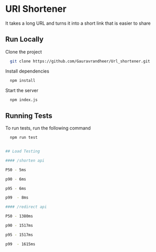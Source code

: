 
# URl Shortener

 It takes a long URL and turns it into a short link that is easier to share
 

## Run Locally

Clone the project

```bash
  git clone https://github.com/Gauravrandheer/Url_shortener.git
```

Install dependencies

```bash
  npm install
```
Start the server

```bash
  npm index.js
```

## Running Tests

To run tests, run the following command

```bash
  npm run test


## Load Testing 

#### /shorten api

P50 - 5ms

p90 - 6ms

p95 - 6ms

p99  - 8ms

#### /redirect api

P50 - 1380ms

p90 - 1517ms

p95 - 1517ms

p99  - 1615ms



